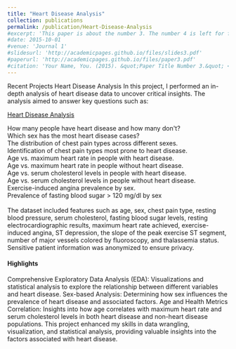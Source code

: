 ```yaml
---
title: "Heart Disease Analysis"
collection: publications
permalink: /publication/Heart-Disease-Analysis
#excerpt: 'This paper is about the number 3. The number 4 is left for future work.'
#date: 2015-10-01
#venue: 'Journal 1'
#slidesurl: 'http://academicpages.github.io/files/slides3.pdf'
#paperurl: 'http://academicpages.github.io/files/paper3.pdf'
#citation: 'Your Name, You. (2015). &quot;Paper Title Number 3.&quot; <i>Journal #1</i>. 1(3).'
---
```

Recent Projects
Heart Disease Analysis 
In this project, I performed an in-depth analysis of heart disease data to uncover critical insights. The analysis aimed to answer key questions such as:

[Heart Disease Analysis](https://github.com/mehedihasan-cse/ML-Projects/blob/main/heart_disease_analysis.ipynb)

How many people have heart disease and how many don't? <br>
Which sex has the most heart disease cases? <br>
The distribution of chest pain types across different sexes. <br>
Identification of chest pain types most prone to heart disease. <br>
Age vs. maximum heart rate in people with heart disease. <br>
Age vs. maximum heart rate in people without heart disease. <br>
Age vs. serum cholesterol levels in people with heart disease. <br>
Age vs. serum cholesterol levels in people without heart disease. <br>
Exercise-induced angina prevalence by sex. <br>
Prevalence of fasting blood sugar > 120 mg/dl by sex <br> <br>
The dataset included features such as age, sex, chest pain type, resting blood pressure, serum cholesterol, fasting blood sugar levels, resting electrocardiographic results, maximum heart rate achieved, exercise-induced angina, ST depression, the slope of the peak exercise ST segment, number of major vessels colored by fluoroscopy, and thalassemia status. Sensitive patient information was anonymized to ensure privacy.

<h4> Highlights </h4>
Comprehensive Exploratory Data Analysis (EDA): Visualizations and statistical analysis to explore the relationship between different variables and heart disease.
Sex-based Analysis: Determining how sex influences the prevalence of heart disease and associated factors.
Age and Health Metrics Correlation: Insights into how age correlates with maximum heart rate and serum cholesterol levels in both heart disease and non-heart disease populations.
This project enhanced my skills in data wrangling, visualization, and statistical analysis, providing valuable insights into the factors associated with heart disease.

